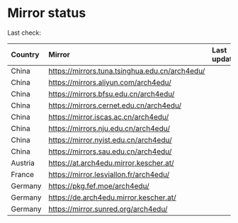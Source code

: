 <script src="./time.js"></script>
# Mirror status
Last check: <script type="text/javascript">localize(1722464316.450216);</script>

|Country|Mirror|Last update|
|:------|:-----|:----------|
|China|https://mirrors.tuna.tsinghua.edu.cn/arch4edu/|<script type="text/javascript">localize(1722450909);</script>|
|China|https://mirrors.aliyun.com/arch4edu/|<script type="text/javascript">localize(1722407378);</script>|
|China|https://mirrors.bfsu.edu.cn/arch4edu/|<script type="text/javascript">localize(1722407378);</script>|
|China|https://mirrors.cernet.edu.cn/arch4edu/|<script type="text/javascript">localize(1722450909);</script>|
|China|https://mirror.iscas.ac.cn/arch4edu/|<script type="text/javascript">localize(1722450909);</script>|
|China|https://mirrors.nju.edu.cn/arch4edu/|<script type="text/javascript">localize(1722364475);</script>|
|China|https://mirror.nyist.edu.cn/arch4edu/|<script type="text/javascript">localize(1722407378);</script>|
|China|https://mirrors.sau.edu.cn/arch4edu/|<script type="text/javascript">localize(1722407378);</script>|
|Austria|https://at.arch4edu.mirror.kescher.at/|<script type="text/javascript">localize(1722450909);</script>|
|France|https://mirror.lesviallon.fr/arch4edu/|<script type="text/javascript">localize(1722407378);</script>|
|Germany|https://pkg.fef.moe/arch4edu/|<script type="text/javascript">localize(1722450909);</script>|
|Germany|https://de.arch4edu.mirror.kescher.at/|<script type="text/javascript">localize(1722450909);</script>|
|Germany|https://mirror.sunred.org/arch4edu/|<script type="text/javascript">localize(1722450909);</script>|

<script src="./tablefilter/tablefilter.js"></script>
<script src="./table.js"></script>